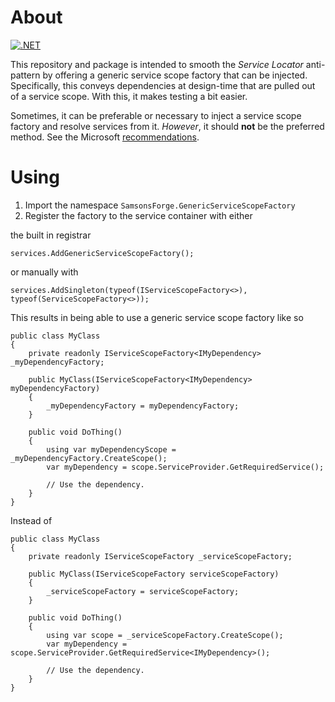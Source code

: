 # About

[![.NET](https://github.com/benjaminsampica/SamsonsForge.GenericServiceScopeFactory/actions/workflows/dotnet.yml/badge.svg)](https://github.com/benjaminsampica/SamsonsForge.GenericServiceScopeFactory/actions/workflows/dotnet.yml)

This repository and package is intended to smooth the _Service Locator_ anti-pattern by offering a generic service scope factory that can be injected. 
Specifically, this conveys dependencies at design-time that are pulled out of a service scope. With this, it makes testing a bit easier.

Sometimes, it can be preferable or necessary to inject a service scope factory and resolve services from it.
_However_, it should **not** be the preferred method. See the Microsoft [recommendations](https://docs.microsoft.com/en-us/aspnet/core/fundamentals/dependency-injection?view=aspnetcore-5.0#recommendations).

# Using

1. Import the namespace ```SamsonsForge.GenericServiceScopeFactory```
2. Register the factory to the service container with either

the built in registrar

```
services.AddGenericServiceScopeFactory();
```

or manually with

```
services.AddSingleton(typeof(IServiceScopeFactory<>), typeof(ServiceScopeFactory<>));
```

This results in being able to use a generic service scope factory like so

```
public class MyClass
{
	private readonly IServiceScopeFactory<IMyDependency> _myDependencyFactory;

	public MyClass(IServiceScopeFactory<IMyDependency> myDependencyFactory)
	{
		_myDependencyFactory = myDependencyFactory;
	}

	public void DoThing()
	{
		using var myDependencyScope = _myDependencyFactory.CreateScope();
		var myDependency = scope.ServiceProvider.GetRequiredService();

		// Use the dependency.
	}
}
```

Instead of

```
public class MyClass
{
	private readonly IServiceScopeFactory _serviceScopeFactory;

	public MyClass(IServiceScopeFactory serviceScopeFactory)
	{
		_serviceScopeFactory = serviceScopeFactory;
	}

	public void DoThing()
	{
		using var scope = _serviceScopeFactory.CreateScope();
		var myDependency = scope.ServiceProvider.GetRequiredService<IMyDependency>();

		// Use the dependency.
	}
}
```